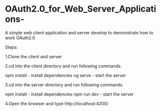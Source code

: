 # OAuth2.0_for_Web_Server_Applications-

A simple web client application and server develop to demonstrate how to work OAuth2.0

Steps:

1.Clone the client and server

2.cd into the client directory and run following commands.

  npm install - install dependencies
  ng serve - start the server

3.cd into the server directory and run following commands.

  npm install - install dependencies
  npm run dev - start the server

4.Open the browser and type http://localhost:4200/
